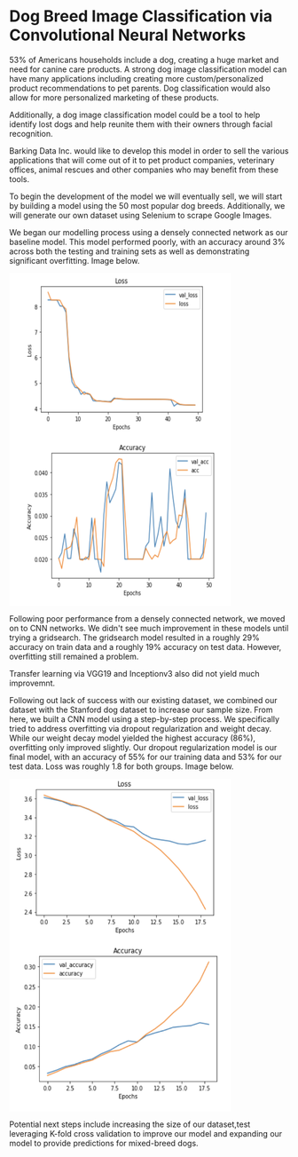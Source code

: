 # Dog Breed Image Classification via Convolutional Neural Networks


53% of Americans households include a dog, creating a huge market and need for canine care products. A strong dog image classification model can have many applications including creating more custom/personalized product recommendations to pet parents. Dog classification would also allow for more personalized marketing of these products.

Additionally, a dog image classification model could be a tool to help identify lost dogs and help reunite them with their owners through facial recognition.

Barking Data Inc. would like to develop this model in order to sell the various applications that will come out of it to pet product companies, veterinary offices, animal rescues and other companies who may benefit from these tools.

To begin the development of the model we will eventually sell, we will start by building a model using the 50 most popular dog breeds. Additionally, we will generate our own dataset using Selenium to scrape Google Images.


We began our modelling process using a densely connected network as our baseline model. This model performed poorly, with an accuracy around 3% across both the testing and training sets as well as demonstrating significant overfitting. Image below.


<img align="center" src="https://github.com/miriamsemmar/Capstone/blob/main/Results-Images/Baseline%20Model.png" width="400" height="600">


Following poor performance from a densely connected network, we moved on to CNN networks. We didn't see much improvement in these models until trying a gridsearch. The gridsearch model resulted in a roughly 29% accuracy on train data and a roughly 19% accuracy on test data. However, overfitting still remained a problem. 

Transfer learning via VGG19 and Inceptionv3 also did not yield much improvemnt.

Following out lack of success with our existing dataset, we combined our dataset with the Stanford dog dataset to increase our sample size. From here, we built a CNN model using a step-by-step process. We specifically tried to address overfitting via dropout regularization and weight decay. While our weight decay model yielded the highest accuracy (86%), overfitting only improved slightly. Our dropout regularization model is our final model, with an accuracy of 55% for our training data and 53% for our test data. Loss was roughly 1.8 for both groups. Image below.

<img align="center" src="https://github.com/miriamsemmar/Capstone/blob/main/Results-Images/Dropout.png" width="400" height="600">

Potential next steps include increasing the size of our dataset,test leveraging K-fold cross validation to improve our model and expanding our model to provide predictions for mixed-breed dogs.

